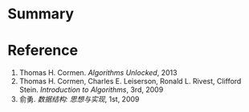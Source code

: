 ﻿Summary
===

Reference
===
1. Thomas H. Cormen. *Algorithms Unlocked*, 2013
2. Thomas H. Cormen, Charles E. Leiserson,  Ronald L. Rivest, Clifford Stein. *Introduction to Algorithms*, 3rd, 2009 
3. 俞勇. *数据结构: 思想与实现*, 1st, 2009